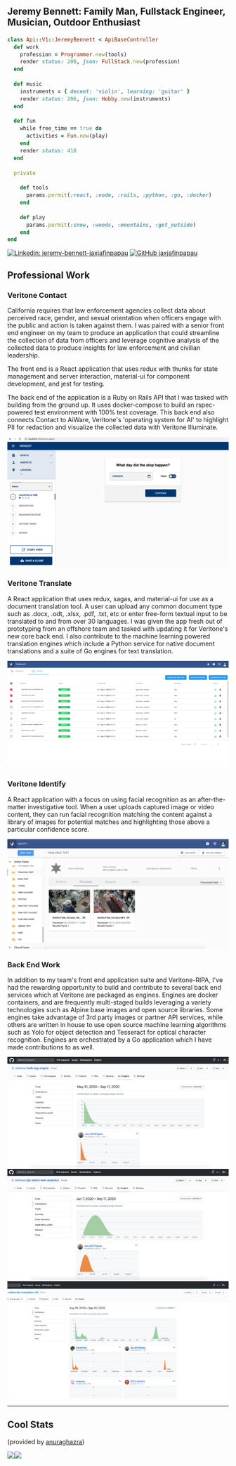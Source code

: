 ## Jeremy Bennett: Family Man, Fullstack Engineer, Musician, Outdoor Enthusiast

```ruby
class Api::V1::JeremyBennett < ApiBaseController
  def work
    profession = Programmer.new(tools)
    render status: 200, json: FullStack.new(profession)
  end

  def music
    instruments = { decent: 'violin', learning: 'guitar' }
    render status: 206, json: Hobby.new(instruments)
  end

  def fun
    while free_time == true do
      activities = Fun.new(play)
    end
    render status: 418
  end

  private

    def tools
      params.permit(:react, :node, :rails, :python, :go, :docker)
    end

    def play
      params.permit(:snow, :woods, :mountains, :get_outside)
    end
end

```

[![Linkedin: jeremy-bennett-jaxjafinpapau](https://img.shields.io/badge/visit%20my-LinkedIn-blue)](https://www.linkedin.com/in/jeremy-bennett-jaxjafinpapau/)
[![GitHub jaxjafinpapau](https://img.shields.io/github/followers/jaxjafinpapau?label=follow&style=social)](https://github.com/jaxjafinpapau )


## Professional Work

### Veritone Contact

California requires that law enforcement agencies collect data about perceived race, gender, and sexual orientation when officers engage with the public and action is taken against them. I was paired with a senior front end engineer on my team to produce an application that could streamline the collection of data from officers and leverage cognitive analysis of the collected data to produce insights for law enforcement and civilian leadership.

The front end is a React application that uses redux with thunks for state management and server interaction, material-ui for component development, and jest for testing.

The back end of the application is a Ruby on Rails API that I was tasked with building from the ground up. It uses docker-compose to build an rspec-powered test environment with 100% test coverage. This back end also connects Contact to AiWare, Veritone's 'operating system for AI' to highlight PII for redaction and visualize the collected data with Veritone Illuminate.

![RIPA Form Flow](/RIPA.png)

### Veritone Translate 
A React application that uses redux, sagas, and material-ui for use as a document translation tool. A user can upload any common document type such as .docx, .odt, .xlsx, .pdf, .txt, etc or enter free-form textual input to be translated to and from over 30 languages. I was given the app fresh out of prototyping from an offshore team and tasked with updating it for Veritone's new core back end. I also contribute to the machine learning powered translation engines which include a Python service for native document translations and a suite of Go engines for text translation.

![Translate History Tab](/Translate_History_Selected.png)

### Veritone Identify

A React application with a focus on using facial recognition as an after-the-matter investigative tool. When a user uploads captured image or video content, they can run facial recognition matching the content against a library of images for potential matches and highlighting those above a particular confidence score.

![Identify Main Screen](/Identify.png)

### Back End Work

In addition to my team's front end application suite and Veritone-RIPA, I've had the rewarding opportunity to build and contribute to several back end services which at Veritone are packaged as engines. Engines are docker containers, and are frequently multi-staged builds leveraging a variety technologies such as Alpine base images and open source libraries. Some engines take advantage of 3rd party images or partner API services, while others are written in house to use open source machine learning algorithms such as Yolo for object detection and Tesseract for optical character recognition. Engines are orchestrated by a Go application which I have made contributions to as well.

![Bulk Tag Engine](/bulk_tag.png)
![Text Analytics Engine](/text_analytics.png)
![Native Doc Translation](/native_doc.png)

---

## Cool Stats

(provided by [anuraghazra](https://github.com/anuraghazra/github-readme-stats))

<img align="left" src="https://github-readme-stats.vercel.app/api?username=jaxjafinpapau&show_icons=true&theme=nord&count_private=true" />
<img align="left" src="https://github-readme-stats.vercel.app/api/top-langs/?username=jaxjafinpapau&layout=compact" />
